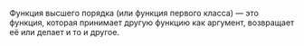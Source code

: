 ﻿Функция высшего порядка (или функция первого класса) — это функция, которая принимает другую функцию как аргумент, возвращает её или делает и то и другое.
